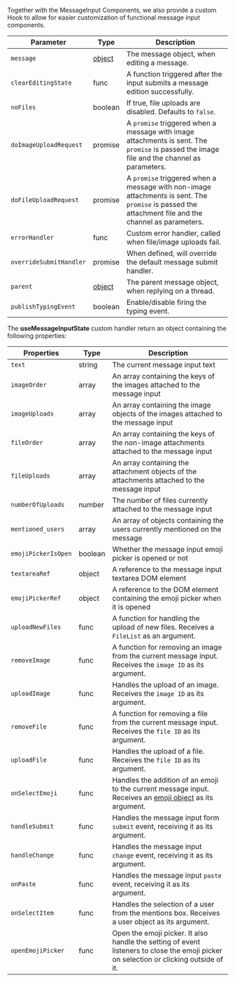 Together with the MessageInput Components, we also provide a custom Hook to allow for easier customization of functional message input components.

| Parameter               | Type                                                     | Description                                                                                                                                         |
| ----------------------- | -------------------------------------------------------- | --------------------------------------------------------------------------------------------------------------------------------------------------- |
| `message`               | [object](https://getstream.io/chat/docs/#message_format) | The message object, when editing a message.                                                                                                         |
| `clearEditingState`     | func                                                     | A function triggered after the input submits a message edition successfully.                                                                        |
| `noFiles`               | boolean                                                  | If true, file uploads are disabled. Defaults to `false`.                                                                                            |
| `doImageUploadRequest`  | promise                                                  | A `promise` triggered when a message with image attachments is sent. The `promise` is passed the image file and the channel as parameters.          |
| `doFileUploadRequest`   | promise                                                  | A `promise` triggered when a message with non-image attachments is sent. The `promise` is passed the attachment file and the channel as parameters. |
| `errorHandler`          | func                                                     | Custom error handler, called when file/image uploads fail.                                                                                          |
| `overrideSubmitHandler` | promise                                                  | When defined, will override the default message submit handler.                                                                                     |
| `parent`                | [object](https://getstream.io/chat/docs/#message_format) | The parent message object, when replying on a thread.                                                                                               |
| `publishTypingEvent`    | boolean                                                  | Enable/disable firing the typing event.                                                                                                             |

The **useMessageInputState** custom handler return an object containing the following properties:

| Properties          | Type    | Description                                                                                                                                                                |
| ------------------- | ------- | -------------------------------------------------------------------------------------------------------------------------------------------------------------------------- |
| `text`              | string  | The current message input text                                                                                                                                             |
| `imageOrder`        | array   | An array containing the keys of the images attached to the message input                                                                                                   |
| `imageUploads`      | array   | An array containing the image objects of the images attached to the message input                                                                                          |
| `fileOrder`         | array   | An array containing the keys of the non-image attachments attached to the message input                                                                                    |
| `fileUploads`       | array   | An array containing the attachment objects of the attachments attached to the message input                                                                                |
| `numberOfUploads`   | number  | The number of files currently attached to the message input                                                                                                                |
| `mentioned_users`   | array   | An array of objects containing the users currently mentioned on the message                                                                                                |
| `emojiPickerIsOpen` | boolean | Whether the message input emoji picker is opened or not                                                                                                                    |
| `textareaRef`       | object  | A reference to the message input textarea DOM element                                                                                                                      |
| `emojiPickerRef`    | object  | A reference to the DOM element containing the emoji picker when it is opened                                                                                               |
| `uploadNewFiles`    | func    | A function for handling the upload of new files. Receives a `FileList` as an argument.                                                                                     |
| `removeImage`       | func    | A function for removing an image from the current message input. Receives the `image ID` as its argument.                                                                  |
| `uploadImage`       | func    | Handles the upload of an image. Receives the `image ID` as its argument.                                                                                                   |
| `removeFile`        | func    | A function for removing a file from the current message input. Receives the `file ID` as its argument.                                                                     |
| `uploadFile`        | func    | Handles the upload of a file. Receives the `file ID` as its argument.                                                                                                      |
| `onSelectEmoji`     | func    | Handles the addition of an emoji to the current message input. Receives an [emoji object](https://github.com/missive/emoji-mart#examples-of-emoji-object) as its argument. |
| `handleSubmit`      | func    | Handles the message input form `submit` event, receiving it as its argument.                                                                                               |
| `handleChange`      | func    | Handles the message input `change` event, receiving it as its argument.                                                                                                    |
| `onPaste`           | func    | Handles the message input `paste` event, receiving it as its argument.                                                                                                     |
| `onSelectItem`      | func    | Handles the selection of a user from the mentions box. Receives a user object as its argument.                                                                             |
| `openEmojiPicker`   | func    | Open the emoji picker. It also handle the setting of event listeners to close the emoji picker on selection or clicking outside of it.                                     |
